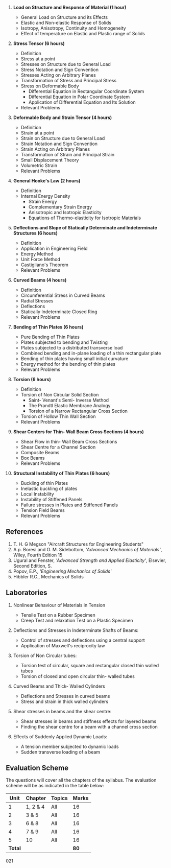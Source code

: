 
1. **Load on Structure and Response of Material (1 hour)**
    - General Load on Structure and its Effects
    - Elastic and Non-elastic Response of Solids
    - Isotropy, Anisotropy, Continuity and Homogeneity
    - Effect of temperature on Elastic and Plastic range of Solids
    
2. **Stress Tensor (6 hours)**
    - Definition
    - Stress at a point
    - Stresses on Structure due to General Load
    - Stress Notation and Sign Convention
    - Stresses Acting on Arbitrary Planes
    - Transformation of Stress and Principal Stress
    - Stress on Deformable Body
        - Differential Equation in Rectangular Coordinate System
        - Differential Equation in Polar Coordinate System
        - Application of Differential Equation and Its Solution
    - Relevant Problems

3. **Deformable Body and Strain Tensor (4 hours)**
    - Definition
    - Strain at a point
    - Strain on Structure due to General Load
    - Strain Notation and Sign Convention
    - Strain Acting on Arbitrary Planes
    - Transformation of Strain and Principal Strain
    - Small Displacement Theory
    - Volumetric Strain
    - Relevant Problems

4. **General Hooke's Law (2 hours)**
    - Definition
    - Internal Energy Density
        - Strain Energy
        - Complementary Strain Energy
        - Anisotropic and Isotropic Elasticity
        - Equations of Thermo-elasticity for Isotropic Materials

5. **Deflections and Slope of Statically Determinate and Indeterminate Structures (6 hours)**
    - Definition
    - Application in Engineering Field
    - Energy Method
    - Unit Force Method
    - Castigliano's Theorem
    - Relevant Problems

6. **Curved Beams (4 hours)**
    - Definition
    - Circumferential Stress in Curved Beams
    - Radial Stresses
    - Deflections
    - Statically Indeterminate Closed Ring
    - Relevant Problems

7. **Bending of Thin Plates (6 hours)**
    - Pure Bending of Thin Plates
    - Plates subjected to bending and Twisting
    - Plates subjected to a distributed transverse load
    - Combined bending and in-plane loading of a thin rectangular plate
    - Bending of thin plates having small initial curvature
    - Energy method for the bending of thin plates
    - Relevant Problems

8. **Torsion (6 hours)**
    - Definition
    - Torsion of Non Circular Solid Section
        - Saint- Venant's Semi- Inverse Method
        - The Prandtl Elastic Membrane Analogy
        - Torsion of a Narrow Rectangular Cross Section
    - Torsion of Hollow Thin Wall Section
    - Relevant Problems

9. **Shear Centers for Thin- Wall Beam Cross Sections (4 hours)**
    - Shear Flow in thin- Wall Beam Cross Sections
    - Shear Centre for a Channel Section
    - Composite Beams
    - Box Beams
    - Relevant Problems

10. **Structural Instability of Thin Plates (6 hours)**
    - Buckling of thin Plates
    - Inelastic buckling of plates
    - Local Instability
    - Instability of Stiffened Panels
    - Failure stresses in Plates and Stiffened Panels
    - Tension Field Beams
    - Relevant Problems

## References

1. T. H. G Megson "Aircraft Structures for Engineering Students"
2. A.p. Boresi and O. M. Sidebottom, *'Advanced Mechanics of Materials'*, Wiley, Fourth Edition 15
3. Ugural and Fenster, *'Advanced Strength and Applied Elasticity'*, Elsevier, Second Edition, S.
4. Popov, E.P., *'Engineering Mechanics of Solids'*
5. Hibbler R.C., Mechanics of Solids 

## Laboratories

1. Nonlinear Behaviour of Materials in Tension
    - Tensile Test on a Rubber Specimen
    - Creep Test and relaxation Test on a Plastic Specimen

2. Deflections and Stresses in Indeterminate Shafts of Beams:
    - Control of stresses and deflections using a central support
    - Application of Maxwell's reciprocity law

3. Torsion of Non Circular tubes:
    - Torsion test of circular, square and rectangular closed thin walled tubes
    - Torsion of closed and open circular thin- walled tubes

4. Curved Beams and Thick- Walled Cylinders
    - Deflections and Stresses in curved beams
    - Stress and strain in thick walled cylinders

5. Shear stresses in beams and the shear centre:
    - Shear stresses in beams and stiffness effects for layered beams
    - Finding the shear centre for a beam with a channel cross section

6. Effects of Suddenly Applied Dynamic Loads:
    - A tension member subjected to dynamic loads
    - Sudden transverse loading of a beam 

## Evaluation Scheme

The questions will cover all the chapters of the syllabus. The evaluation scheme will be as indicated in the table below:

| Unit      | Chapter  | Topics | Marks  |
| --------- | -------- | ------ | ------ |
| 1         | 1, 2 & 4 | All    | 16     |
| 2         | 3 & 5    | All    | 16     |
| 3         | 6 & 8    | All    | 16     |
| 4         | 7 & 9    | All    | 16     |
| 5         | 10       | All    | 16     |
| **Total** |          |        | **80** |

021